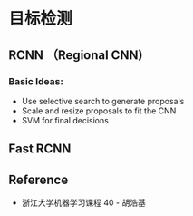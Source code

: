# 目标检测

## RCNN （Regional CNN)

### Basic Ideas:
* Use selective search to generate proposals
* Scale and resize proposals to fit the CNN
* SVM for final decisions

## Fast RCNN

## Reference
* 浙江大学机器学习课程 40 - 胡浩基
